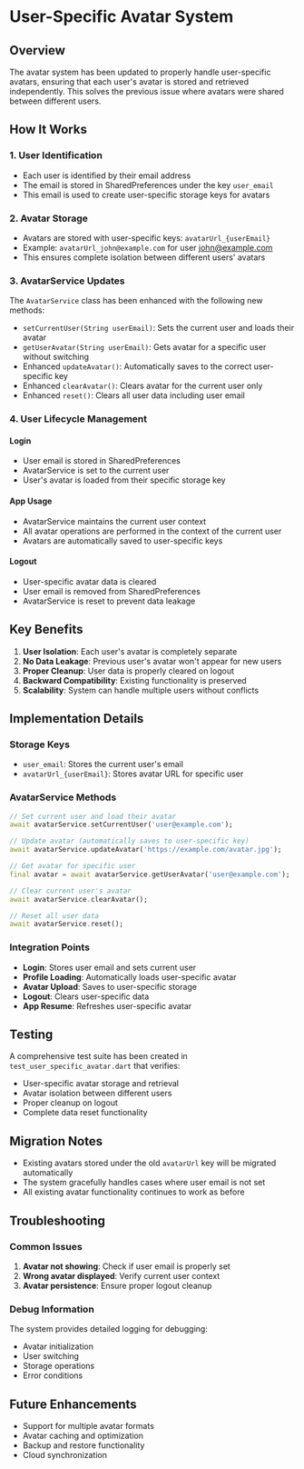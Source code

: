 # User-Specific Avatar System

## Overview
The avatar system has been updated to properly handle user-specific avatars, ensuring that each user's avatar is stored and retrieved independently. This solves the previous issue where avatars were shared between different users.

## How It Works

### 1. User Identification
- Each user is identified by their email address
- The email is stored in SharedPreferences under the key `user_email`
- This email is used to create user-specific storage keys for avatars

### 2. Avatar Storage
- Avatars are stored with user-specific keys: `avatarUrl_{userEmail}`
- Example: `avatarUrl_john@example.com` for user john@example.com
- This ensures complete isolation between different users' avatars

### 3. AvatarService Updates
The `AvatarService` class has been enhanced with the following new methods:

- `setCurrentUser(String userEmail)`: Sets the current user and loads their avatar
- `getUserAvatar(String userEmail)`: Gets avatar for a specific user without switching
- Enhanced `updateAvatar()`: Automatically saves to the correct user-specific key
- Enhanced `clearAvatar()`: Clears avatar for the current user only
- Enhanced `reset()`: Clears all user data including user email

### 4. User Lifecycle Management

#### Login
- User email is stored in SharedPreferences
- AvatarService is set to the current user
- User's avatar is loaded from their specific storage key

#### App Usage
- AvatarService maintains the current user context
- All avatar operations are performed in the context of the current user
- Avatars are automatically saved to user-specific keys

#### Logout
- User-specific avatar data is cleared
- User email is removed from SharedPreferences
- AvatarService is reset to prevent data leakage

## Key Benefits

1. **User Isolation**: Each user's avatar is completely separate
2. **No Data Leakage**: Previous user's avatar won't appear for new users
3. **Proper Cleanup**: User data is properly cleared on logout
4. **Backward Compatibility**: Existing functionality is preserved
5. **Scalability**: System can handle multiple users without conflicts

## Implementation Details

### Storage Keys
- `user_email`: Stores the current user's email
- `avatarUrl_{userEmail}`: Stores avatar URL for specific user

### AvatarService Methods
```dart
// Set current user and load their avatar
await avatarService.setCurrentUser('user@example.com');

// Update avatar (automatically saves to user-specific key)
await avatarService.updateAvatar('https://example.com/avatar.jpg');

// Get avatar for specific user
final avatar = await avatarService.getUserAvatar('user@example.com');

// Clear current user's avatar
await avatarService.clearAvatar();

// Reset all user data
await avatarService.reset();
```

### Integration Points
- **Login**: Stores user email and sets current user
- **Profile Loading**: Automatically loads user-specific avatar
- **Avatar Upload**: Saves to user-specific storage
- **Logout**: Clears user-specific data
- **App Resume**: Refreshes user-specific avatar

## Testing
A comprehensive test suite has been created in `test_user_specific_avatar.dart` that verifies:
- User-specific avatar storage and retrieval
- Avatar isolation between different users
- Proper cleanup on logout
- Complete data reset functionality

## Migration Notes
- Existing avatars stored under the old `avatarUrl` key will be migrated automatically
- The system gracefully handles cases where user email is not set
- All existing avatar functionality continues to work as before

## Troubleshooting

### Common Issues
1. **Avatar not showing**: Check if user email is properly set
2. **Wrong avatar displayed**: Verify current user context
3. **Avatar persistence**: Ensure proper logout cleanup

### Debug Information
The system provides detailed logging for debugging:
- Avatar initialization
- User switching
- Storage operations
- Error conditions

## Future Enhancements
- Support for multiple avatar formats
- Avatar caching and optimization
- Backup and restore functionality
- Cloud synchronization 